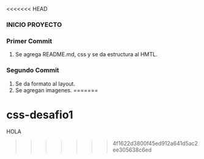 <<<<<<< HEAD
### INICIO PROYECTO

### Primer Commit

1.  Se agrega README.md, css y se da estructura al HMTL.

### Segundo Commit

1. Se da formato al layout.
2. Se agregan imagenes.
=======
# css-desafio1
HOLA
>>>>>>> 4f1622d3800f45ed912a641d5ac2ee305638c6ed
